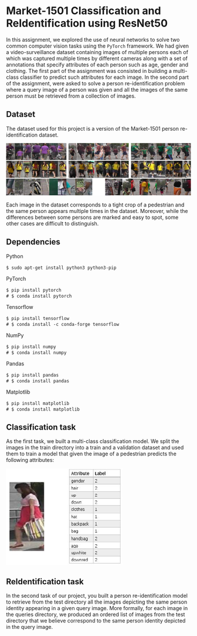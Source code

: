 # Market-1501 Classification and ReIdentification using ResNet50

In this assignment, we explored the use of neural
networks to solve two common computer vision tasks using
the `PyTorch` framework. We had given a video-surveillance
dataset containing images of multiple persons each of which
was captured multiple times by different cameras along with a
set of annotations that specify attributes of each person such
as age, gender and clothing. The first part of the assignment
was consisted in building a multi-class classifier to predict
such attributes for each image. In the second part of the assignment,
were asked to solve a person re-identification
problem where a query image of a person was given and all
the images of the same person must be retrieved from a collection
of images.

## Dataset

The dataset used for this project is a version
of the Market-1501 person re-identification dataset.

![alt text](https://github.com/ZizZu94/market-1501-classification-reid/blob/main/img/dataset.png?raw=true)

Each image in the dataset corresponds to a tight crop of a pedestrian
and the same person appears multiple times in the dataset.
Moreover, while the differences between some persons are
marked and easy to spot, some other cases are difficult to
distinguish.

## Dependencies

Python

```
$ sudo apt-get install python3 python3-pip
```

PyTorch

```
$ pip install pytorch
# $ conda install pytorch
```

Tensorflow

```
$ pip install tensorflow
# $ conda install -c conda-forge tensorflow
```

NumPy

```
$ pip install numpy
# $ conda install numpy
```

Pandas

```
$ pip install pandas
# $ conda install pandas
```

Matplotlib

```
$ pip install matplotlib
# $ conda install matplotlib
```

## Classification task

As the first task, we built a
multi-class classification model. We split the images in the
train directory into a train and a validation dataset and used
them to train a model that given the image of a pedestrian
predicts the following attributes:

![alt text](https://github.com/ZizZu94/market-1501-classification-reid/blob/main/img/dataset-2.png?raw=true)

## ReIdentification task

In the second task of our project, you built
a person re-identification model to retrieve from the test directory
all the images depicting the same person identity appearing
in a given query image. More formally, for each image
in the queries directory, we produced an ordered list of images
from the test directory that we believe correspond to
the same person identity depicted in the query image.
